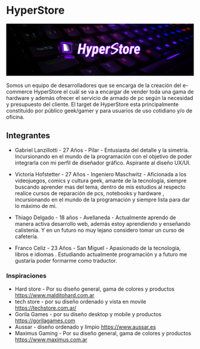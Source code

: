 # HyperStore

![HyperStore](/design/port.png "Título alternativo")

Somos un equipo de desarrolladores que se encarga de la creación del e-commerce HyperStore el cuál se va a encargar de vender toda una gama de hardware y además ofrecer el servicio de armado de pc según la necesidad y presupuesto del cliente. El target de HyperStore esta principalmente constituido por público geek/gamer y para usuarios de uso cotidiano y/o de oficina.


## Integrantes

- Gabriel Lanzillotti - 27 Años - Pilar - Entusiasta del detalle y la simetría. Incursionando en el mundo de la programación con el objetivo de poder integrarla con mi perfil de diseñador gráfico. Aspirante al diseño UX/UI. 

- Victoria Hofstetter - 27 Años - Ingeniero Maschwitz - Aficionada a los videojuegos, comics y cultura geek,  amante de la tecnología, siempre buscando aprender mas del tema, dentro de mis estudios al respecto realice cursos de reparación de pcs, notebooks y hardware , incursionando en el mundo de la programación y siempre lista para dar lo máximo de mi.

- Thiago Delgado - 18 años - Avellaneda - Actualmente aprendo de manera activa desarrollo web, además estoy aprendiendo y enseñando calistenia. Y en un futuro no muy lejano considero tomar un curso de cafetería.

- Franco Celiz - 23 Años - San Miguel - Apasionado de la tecnología, libros e idiomas . Estudiando actualmente programación y a futuro me gustaría poder formarme como traductor.

### Inspiraciones

- Hard store - Por su diseño general, gama de colores y productos
https://www.malditohard.com.ar
- tech store - por su diseño ordenado y vista en movile
https://techstore.com.ar/
- Gorila Games - por su diseño desktop y mobile y productos
https://gorilagames.com
- Aussar - diseño ordenado y limpio
https://www.aussar.es
- Maximus Gaming - Por su diseño general, gama de colores y productos
https://www.maximus.com.ar